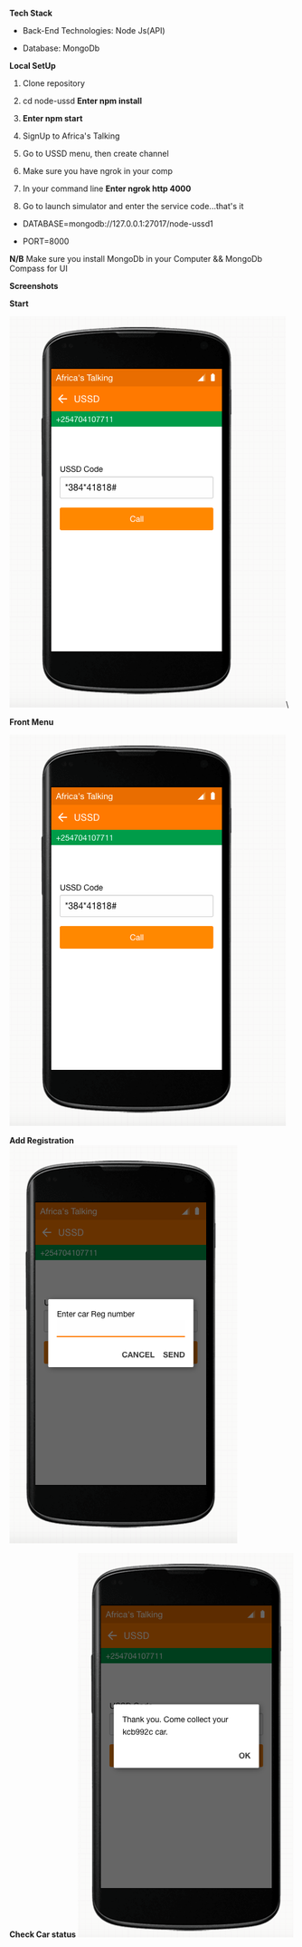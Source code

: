 
**Tech Stack**

* Back-End Technologies: Node Js(API)

* Database: MongoDb


**Local SetUp**

1. Clone repository

2. cd node-ussd **Enter npm install** 

3. **Enter npm start** 

4. SignUp to Africa's Talking

5. Go to USSD menu, then create channel

6. Make sure you have ngrok in your comp

7. In your command line **Enter ngrok http 4000**

8. Go to launch simulator and enter the service code...that's it

* DATABASE=mongodb://127.0.0.1:27017/node-ussd1

* PORT=8000


**N/B** Make sure you install MongoDb in your Computer && MongoDb Compass for UI



**Screenshots**

**Start**

![](https://github.com/Kennedy-Njeri/node-ussd-car/blob/master/screens/start.png)\


**Front Menu**

![](https://github.com/Kennedy-Njeri/node-ussd-car/blob/master/screens/start.png)


**Add Registration**
![](https://github.com/Kennedy-Njeri/node-ussd-car/blob/master/screens/add%20reg.png)

**Check Car status**
![](https://github.com/Kennedy-Njeri/node-ussd-car/blob/master/screens/status.png)



